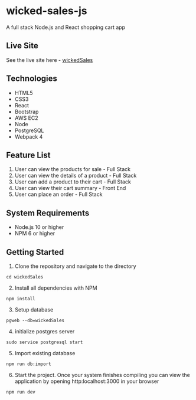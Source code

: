 # wicked-sales-js
A full stack Node.js and React shopping cart app
## Live Site
See the live site here - [wickedSales](https://wicked-sales.nathanreitan.com/)
## Technologies
* HTML5
* CSS3
* React
* Bootstrap
* AWS EC2
* Node
* PostgreSQL
* Webpack 4
## Feature List
1. User can view the products for sale - Full Stack
2. User can view the details of a product - Full Stack
3. User can add a product to their cart - Full Stack
4. User can view their cart summary - Front End
5. User can place an order - Full Stack
## System Requirements
* Node.js 10 or higher
* NPM 6 or higher
## Getting Started
1. Clone the repository and navigate to the directory
```
cd wickedSales
```
2. Install all dependencies with NPM
```
npm install
```
3. Setup database
```
pgweb --db=wickedSales
```
4. initialize postgres server
```
sudo service postgresql start
```
5. Import existing database
```
npm run db:import
```
6. Start the project.  Once your system finishes compiling you can view the application by opening http:localhost:3000 in your browser
```
npm run dev
```
